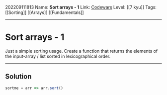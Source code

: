 202209111813
Name: **Sort arrays - 1**
Link: [Codewars]()
Level:  [[7 kyu]]
Tags: [[Sorting]] [[Arrays]] [[Fundamentals]]

---

# Sort arrays - 1

Just a simple sorting usage. Create a function that returns the elements of the input-array / list sorted in lexicographical order.

---

## Solution

``` js
sortme = arr => arr.sort()
```